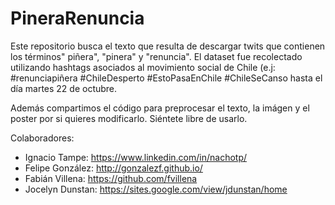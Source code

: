 # PineraRenuncia

Este repositorio busca el texto que resulta de descargar twits que contienen los términos" piñera", "pinera" y "renuncia". El dataset fue recolectado utilizando hashtags asociados al movimiento social de Chile (e.j: #renunciapiñera #ChileDesperto #EstoPasaEnChile #ChileSeCanso hasta el día martes 22 de octubre. 

Además compartimos el código para preprocesar el texto, la imágen y el poster por si quieres modificarlo. Siéntete libre de usarlo. 

Colaboradores:

* Ignacio Tampe: https://www.linkedin.com/in/nachotp/
* Felipe González: http://gonzalezf.github.io/
* Fabián Villena: https://github.com/fvillena
* Jocelyn Dunstan: https://sites.google.com/view/jdunstan/home
